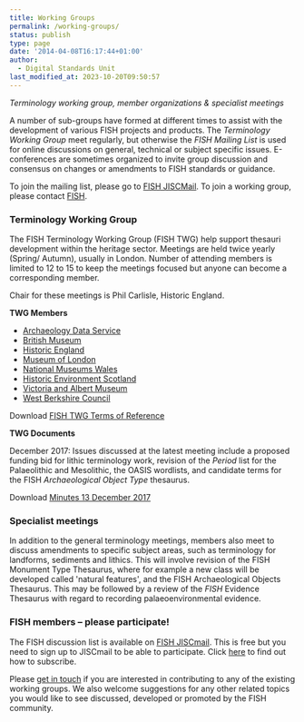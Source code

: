 ```yaml
---
title: Working Groups
permalink: /working-groups/
status: publish
type: page
date: '2014-04-08T16:17:44+01:00'
author:
  - Digital Standards Unit
last_modified_at: 2023-10-20T09:50:57
---
```

_Terminology working group, member organizations & specialist meetings_

A number of sub-groups have formed at different times to assist with the development of various FISH projects and products.  The _Terminology Working Group_ meet regularly, but otherwise the _FISH Mailing List_ is used for online discussions on general, technical or subject specific issues. E-conferences are sometimes organized to invite group discussion and consensus on changes or amendments to FISH standards or guidance.

To join the mailing list, please go to [FISH JISCMail](https://www.jiscmail.ac.uk/cgi-bin/webadmin?A0=FISH). To join a working group, please contact [FISH](mailto:rdsuinfo@HistoricEngland.org.uk).

### Terminology Working Group

The FISH Terminology Working Group (FISH TWG) help support thesauri development within the heritage sector. Meetings are held twice yearly (Spring/ Autumn), usually in London. Number of attending members is limited to 12 to 15 to keep the meetings focused but anyone can become a corresponding member.

Chair for these meetings is Phil Carlisle, Historic England.

**TWG Members**

*   [Archaeology Data Service](https://archaeologydataservice.ac.uk/)
*   [British Museum](https://www.britishmuseum.org/)
*   [Historic England](https://historicengland.org.uk/)
*   [Museum of London](http://www.museumoflondon.org.uk/london-wall/)
*   [National Museums Wales](http://www.museumwales.ac.uk/)
*   [Historic Environment Scotland](https://www.historicenvironment.scot/about-us/)
*   [Victoria and Albert Museum](http://www.vam.ac.uk/)
*   [West Berkshire Council](https://info.westberks.gov.uk/her)


Download [FISH TWG Terms of Reference](/2015/09/FISHTWGTermsOfReference.doc)

**TWG Documents**

December 2017: Issues discussed at the latest meeting include a proposed funding bid for lithic terminology work, revision of the _Period_ list for the Palaeolithic and Mesolithic, the OASIS wordlists, and candidate terms for the FISH _Archaeological Object Type_ thesaurus.

Download [Minutes 13 December 2017](/2018/01/Fish-TWG-Minutes-20171213_final.docx)

### Specialist meetings

In addition to the general terminology meetings, members also meet to discuss amendments to specific subject areas, such as terminology for landforms, sediments and lithics. This will involve revision of the FISH Monument Type Thesaurus, where for example a new class will be developed called 'natural features', and the FISH Archaeological Objects Thesaurus. This may be followed by a review of the _FISH_ Evidence Thesaurus with regard to recording palaeoenvironmental evidence.

### FISH members – please participate!

The FISH discussion list is available on [FISH JISCmail](https://www.jiscmail.ac.uk/cgi-bin/webadmin?A0=FISH). This is free but you need to sign up to JISCmail to be able to participate. Click [here](https://www.jiscmail.ac.uk/cgi-bin/webadmin?SHOWTPL=HELP-SUBEDIT&L=FISH) to find out how to subscribe.


Please [get in touch](mailto:terminologies@HistoricEngland.org.uk) if you are interested in contributing to any of the existing working groups. We also welcome suggestions for any other related topics you would like to see discussed, developed or promoted by the FISH community.
